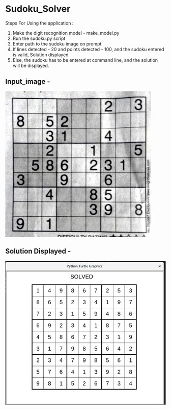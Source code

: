 # Sudoku_Solver

Steps For Using the application : 
  1. Make the digit recognition model - make_model.py
  2. Run the sudoku.py script
  3. Enter path to the sudoku image on prompt 
  4. If lines detected - 20 and points detected - 100, and the sudoku entered is valid, Solution displayed 
  5. Else, the sudoku has to be entered at command line, and the solution will be displayed. 
  
   ## Input_image - 
   <img src = "sample.jpeg" />
   
   ## Solution Displayed -
<img src = "solution.png"/>
   
